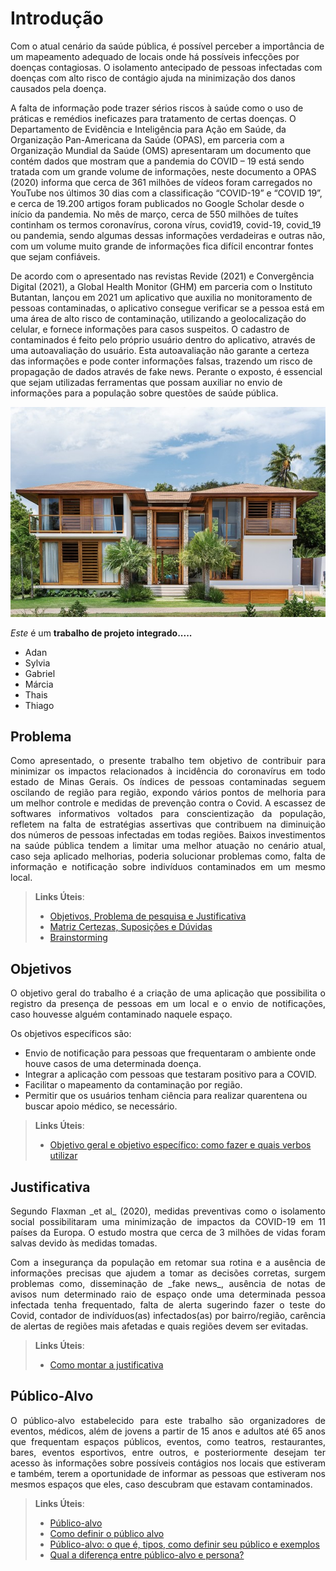 # Introdução

Com o atual cenário da saúde pública, é possível perceber a importância de um mapeamento adequado de locais onde há possíveis infecções por doenças contagiosas. O isolamento antecipado de pessoas infectadas com doenças com alto risco de contágio ajuda na minimização dos danos causados pela doença.

A falta de informação pode trazer sérios riscos à saúde como o uso de práticas e remédios ineficazes para tratamento de certas doenças. O Departamento de Evidência e Inteligência para Ação em Saúde, da Organização Pan-Americana da Saúde (OPAS), em parceria com a Organização Mundial da Saúde (OMS) apresentaram um documento que contém dados que mostram que a pandemia do COVID – 19 está sendo tratada com um grande volume de informações, neste documento a OPAS (2020) informa que cerca de 361 milhões de vídeos foram carregados no YouTube nos últimos 30 dias com a classificação “COVID-19” e “COVID 19”, e cerca de 19.200 artigos foram publicados no Google Scholar desde o início da pandemia. No mês de março, cerca de 550 milhões de tuítes continham os termos coronavírus, corona vírus, covid19, covid-19, covid_19 ou pandemia, sendo algumas dessas informações verdadeiras e outras não, com um volume muito grande de informações fica difícil encontrar fontes que sejam confiáveis.

De acordo com o apresentado nas revistas Revide (2021) e Convergência Digital (2021), a Global Health Monitor (GHM) em parceria com o Instituto Butantan, lançou em 2021 um aplicativo que auxilia no monitoramento de pessoas contaminadas, o aplicativo consegue verificar se a pessoa está em uma área de alto risco de contaminação, utilizando a geolocalização do celular, e fornece informações para casos suspeitos. O cadastro de contaminados é feito pelo próprio usuário dentro do aplicativo, através de uma autoavaliação do usuário. Esta autoavaliação não garante a certeza das informações e pode conter informações falsas, trazendo um risco de propagação de dados através de fake news.
Perante o exposto, é essencial que sejam utilizadas ferramentas que possam auxiliar no envio de informações para a população sobre questões de saúde pública.</justify>

![Optional Text](../x.jpg)

*Este* é um **trabalho de projeto integrado.....**

 - Adan
 - Sylvia 
 - Gabriel
 - Márcia
 - Thais
 - Thiago



## Problema

<p align="justify">Como apresentado, o presente trabalho tem objetivo de contribuir para minimizar os impactos relacionados à incidência do coronavírus em todo estado de Minas Gerais. Os índices de pessoas contaminadas seguem oscilando de região para região, expondo vários pontos de melhoria para um melhor controle e medidas de prevenção contra o Covid. A escassez de softwares informativos voltados para conscientização da população, refletem na falta de estratégias assertivas que contribuem na diminuição dos números de pessoas infectadas em todas regiões. Baixos investimentos na saúde pública tendem a limitar uma melhor atuação no cenário atual, caso seja aplicado melhorias, poderia solucionar problemas como, falta de informação e notificação sobre indivíduos contaminados em um mesmo local.</p>

> **Links Úteis**:
> - [Objetivos, Problema de pesquisa e Justificativa](https://medium.com/@versioparole/objetivos-problema-de-pesquisa-e-justificativa-c98c8233b9c3)
> - [Matriz Certezas, Suposições e Dúvidas](https://medium.com/educa%C3%A7%C3%A3o-fora-da-caixa/matriz-certezas-suposi%C3%A7%C3%B5es-e-d%C3%BAvidas-fa2263633655)
> - [Brainstorming](https://www.euax.com.br/2018/09/brainstorming/)

## Objetivos

<p align="justify">O objetivo geral do trabalho é a criação de uma aplicação que possibilita o registro da presença de pessoas em um local e o envio de notificações, caso houvesse alguém contaminado naquele espaço.

Os objetivos específicos são:

 - Envio de notificação para pessoas que frequentaram o ambiente onde houve casos de uma determinada doença.
 - Integrar a aplicação com pessoas que testaram positivo para a COVID.
 - Facilitar o mapeamento da contaminação por região.
 - Permitir que os usuários tenham ciência para realizar quarentena ou buscar apoio médico, se necessário.</p>

 
> **Links Úteis**:
> - [Objetivo geral e objetivo específico: como fazer e quais verbos utilizar](https://blog.mettzer.com/diferenca-entre-objetivo-geral-e-objetivo-especifico/)

## Justificativa

<p align="justify">Segundo Flaxman _et al_ (2020), medidas preventivas como o isolamento social possibilitaram uma minimização de impactos da COVID-19 em 11 países da Europa. O estudo mostra que cerca de 3 milhões de vidas foram salvas devido às medidas tomadas.</p>

<p align="justify">Com a insegurança da população em retomar sua rotina e a ausência de informações precisas que ajudem a tomar as decisões corretas, surgem problemas como, disseminação de _fake news_, ausência de notas de avisos num determinado raio de espaço onde uma determinada pessoa infectada tenha frequentado, falta de alerta sugerindo fazer o teste do Covid, contador de indivíduos(as) infectados(as) por bairro/região, carência de alertas de regiões mais afetadas e quais regiões devem ser evitadas.</p>

> **Links Úteis**:
> - [Como montar a justificativa](https://guiadamonografia.com.br/como-montar-justificativa-do-tcc/)

## Público-Alvo

<p align="justify">O público-alvo estabelecido para este trabalho são organizadores de eventos, médicos, além de jovens a partir de 15 anos e adultos até 65 anos que frequentam espaços públicos, eventos, como teatros, restaurantes, bares, eventos esportivos, entre outros, e posteriormente desejam ter acesso às informações sobre possíveis contágios nos locais que estiveram e também, terem a oportunidade de informar as pessoas que estiveram nos mesmos espaços que eles, caso descubram que estavam contaminados.</p>

> **Links Úteis**:
> - [Público-alvo](https://blog.hotmart.com/pt-br/publico-alvo/)
> - [Como definir o público alvo](https://exame.com/pme/5-dicas-essenciais-para-definir-o-publico-alvo-do-seu-negocio/)
> - [Público-alvo: o que é, tipos, como definir seu público e exemplos](https://klickpages.com.br/blog/publico-alvo-o-que-e/)
> - [Qual a diferença entre público-alvo e persona?](https://rockcontent.com/blog/diferenca-publico-alvo-e-persona/)
